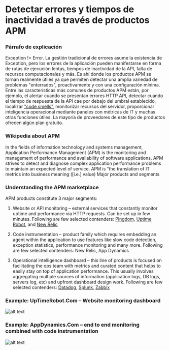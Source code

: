 # Detectar errores y tiempos de inactividad a través de productos APM

### Párrafo de explicación

Exception != Error. La gestión tradicional de errores asume la existencia de Exception, pero los errores de la aplicación pueden manifestarse en forma de rutas de ejecución lentas, tiempos de inactividad de la API, falta de recursos computacionales y más. Es ahí donde los productos APM se tornan realmente útiles ya que permiten detectar una amplia variedad de problemas "enterrados", proactivamente y con una configuración mínima. Entre las características más comunes de productos APM están, por ejemplo, el alertar cuando se presentan errores HTTP API, detectar cuando el tiempo de respuesta de la API cae por debajo del umbral establecido, localizar ["code smells"](https://es.wikipedia.org/wiki/Hediondez_del_c%C3%B3digo), monitorizar recursos del servidor, proporcionar inteligencia operacional mediante paneles con métricas de IT y muchas otras funciones útiles. La mayoría de proveedores de este tipo de productos ofrecen algún plan gratuito.

### Wikipedia about APM

In the fields of information technology and systems management, Application Performance Management (APM) is the monitoring and management of performance and availability of software applications. APM strives to detect and diagnose complex application performance problems to maintain an expected level of service. APM is “the translation of IT metrics into business meaning ([i.e.] value)
Major products and segments

### Understanding the APM marketplace

APM products constitute 3 major segments:

1. Website or API monitoring – external services that constantly monitor uptime and performance via HTTP requests. Can be set up in few minutes. Following are few selected contenders: [Pingdom](https://www.pingdom.com/), [Uptime Robot](https://uptimerobot.com/), and [New Relic](https://newrelic.com/application-monitoring)

2. Code instrumentation – product family which requires embedding an agent within the application to use features like slow code detection, exception statistics, performance monitoring and many more. Following are few selected contenders: New Relic, App Dynamics

3. Operational intelligence dashboard – this line of products is focused on facilitating the ops team with metrics and curated content that helps to easily stay on top of application performance. This usually involves aggregating multiple sources of information (application logs, DB logs, servers log, etc) and upfront dashboard design work. Following are few selected contenders: [Datadog](https://www.datadoghq.com/), [Splunk](https://www.splunk.com/), [Zabbix](https://www.zabbix.com/)



 ### Example: UpTimeRobot.Com – Website monitoring dashboard
![alt text](https://github.com/i0natan/nodebestpractices/blob/master/assets/images/uptimerobot.jpg "Website monitoring dashboard")

 ### Example: AppDynamics.Com – end to end monitoring combined with code instrumentation
![alt text](https://github.com/i0natan/nodebestpractices/blob/master/assets/images/app-dynamics-dashboard.png "end to end monitoring combined with code instrumentation")
